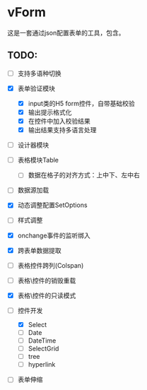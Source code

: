 # vForm
这是一套通过json配置表单的工具，包含。


## TODO: 
* [ ] 支持多语种切换
* [x] 表单验证模块  
    * [x] input类的H5 form控件，自带基础校验  
    * [x] 输出提示格式化  
    * [x] 在控件中加入校验结果  
    * [x] 输出结果支持多语言处理  
* [ ] 设计器模块
* [ ] 表格模块Table
    * [ ] 数据在格子的对齐方式：上中下、左中右
* [ ] 数据源加载
* [x] 动态调整配置SetOptions
* [ ] 样式调整
* [x] onchange事件的监听绑入
* [x] 跨表单数据提取
* [ ] 表格控件跨列(Colspan)
* [ ] 表格\控件的销毁重载
* [x] 表格\控件的只读模式
* [ ] 控件开发
    * [x] Select
    * [ ] Date
    * [ ] DateTime
    * [ ] SelectGrid
    * [ ] tree
    * [ ] hyperlink
* [ ] 表单伸缩





